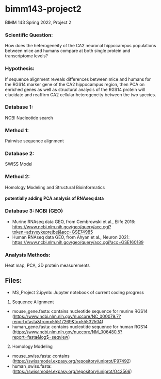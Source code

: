 # bimm143-project2
BIMM 143 Spring 2022, Project 2


### Scientific Question: 
How does the heterogeneity of the CA2 neuronal hippocampus populations between mice and humans compare at both single protein and transcriptome levels?

### Hypothesis:
If sequence alignment reveals differences between mice and humans for the RGS14 marker gene of the CA2 hippocampus region, then PCA on enriched genes as well as structural analysis of the RGS14 protein will elucidate and reaffirm CA2 cellular heterogeneity between the two species.

### Database 1:
NCBI Nucleotide search

### Method 1:
Pairwise sequence alignment

### Database 2: 
SWISS Model

### Method 2:
Homology Modeling and Structural Bioinformatics

#### potentially adding PCA analysis of RNAseq data 

### Database 3: NCBI (GEO)
- Murine RNAseq data GEO, from Cembrowski et al., Elife 2016: https://www.ncbi.nlm.nih.gov/geo/query/acc.cgi?token=adsveykeprejbej&acc=GSE74985
- Human RNAseq data GEO, from Ahyan et al., Neuron 2021: https://www.ncbi.nlm.nih.gov/geo/query/acc.cgi?acc=GSE160189

### Analysis Methods:
Heat map, PCA, 3D protein measurements

## Files:

- MS_Project 2.ipynb: Jupyter notebook of current coding progress

1. Sequence Alignment 
- mouse_gene.fasta: contains nucleotide sequence for murine RGS14  (https://www.ncbi.nlm.nih.gov/nuccore/NC_000079.7?report=fasta&from=55517269&to=55532504)
- human_gene.fasta: contains nucleotide sequence for human RGS14  (https://www.ncbi.nlm.nih.gov/nuccore/NM_006480.5?report=fasta&log$=seqview)

2. Homology Modeling
- mouse_swiss.fasta: contains  (https://swissmodel.expasy.org/repository/uniprot/P97492)
- human_swiss.fasta: (https://swissmodel.expasy.org/repository/uniprot/O43566)
